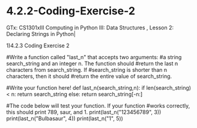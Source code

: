 # 4.2.2-Coding-Exercise-2
GTx: CS1301xIII Computing in Python III: Data Structures , Lesson 2: Declaring Strings in Python| 

1)4.2.3 Coding Exercise 2

#Write a function called "last_n" that accepts two arguments:
#a string search_string and an integer n. The function should
#return the last n characters from search_string. If
#search_string is shorter than n characters, then it should
#return the entire value of search_string.


#Write your function here!
def last_n(search_string,n):
  if len(search_string) < n:
        return search_string
  else:
    return search_string[-n:]


#The code below will test your function. If your function
#works correctly, this should print 789, saur, and 1.
print(last_n("123456789", 3))
print(last_n("Bulbasaur", 4))
print(last_n("1", 5))
